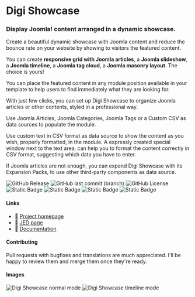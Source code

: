 # Digi Showcase
### Display Joomla! content arranged in a dynamic showcase.

Create a beautiful dynamic showcase with Joomla content and reduce the bounce rate on your website by showing to visitors the featured content.

You can create **responsive grid with Joomla articles**, a **Joomla slideshow**, a **Joomla timeline**, a **Joomla tag cloud**, a **Joomla masonry layout**. The choice is yours!

You can place the featured content in any module position available in your template to help users to find immediately what they are looking for.

With just few clicks, you can set up Digi Showcase to organize Joomla articles or other contents, styled in a professional way.

Use Joomla Articles, Joomla Categories, Joomla Tags or a Custom CSV as data sources to populate the module.

Use custom text in CSV format as data source to show the content as you wish, properly formatted, in the module. A expressly created special window next to the text area, can help you to format the content correctly in CSV format, suggesting which data you have to enter.

If Joomla articles are not enough, you can expand Digi Showcase with its Expansion Packs, to use other third-party components as data source.

![GitHub Release](https://img.shields.io/github/v/release/gregorionuti/Joomla-Digi-Showcase)
![GitHub last commit (branch)](https://img.shields.io/github/last-commit/gregorionuti/Joomla-Digi-Showcase/main)
![GitHub License](https://img.shields.io/github/license/gregorionuti/Joomla-Digi-Showcase)
![Static Badge](https://img.shields.io/badge/joomla-cadetblue?label=platform)
![Static Badge](https://img.shields.io/badge/3.9%2B%20%7C%204.0%2B-blue?logo=joomla&logoColor=white&label=joomla)
![Static Badge](https://img.shields.io/badge/module-orangered?logo=joomla&logoColor=white&label=type)
![Static Badge](https://img.shields.io/badge/7.0%2B%20%7C%208.0%2B-purple?logo=php&logoColor=white&label=php)

#### Links
- :link: [Project homepage](https://www.digigreg.com/en/products/joomla-modules/digi-showcase.html)
- :link: [JED page](https://extensions.joomla.org/extension/digi-showcase/)
- :book: [Documentation](https://www.digigreg.com/en/wiki/digi-showcase.html)

#### Contributing
Pull requests with bugfixes and translations are much appreciated. I'll be happy to review them and merge them once they're ready.

#### Images
![Digi Showcase normal mode](https://www.digigreg.com/images/stories/products-descriptions/digi-showcase/digi-showcase-normal-mode.jpg)
![Digi Showcase timeline mode](https://www.digigreg.com/images/stories/products-descriptions/digi-showcase/digi-showcase-timeline-mode.jpg)
